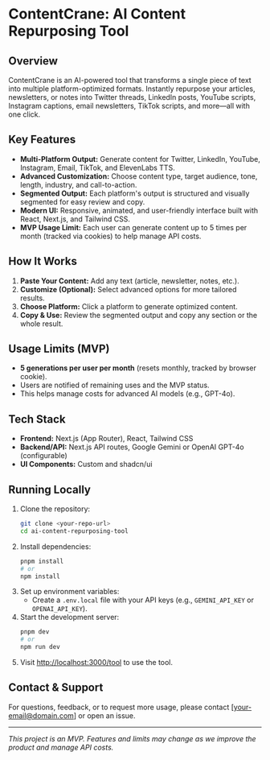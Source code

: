 # ContentCrane: AI Content Repurposing Tool

## Overview
ContentCrane is an AI-powered tool that transforms a single piece of text into multiple platform-optimized formats. Instantly repurpose your articles, newsletters, or notes into Twitter threads, LinkedIn posts, YouTube scripts, Instagram captions, email newsletters, TikTok scripts, and more—all with one click.

## Key Features
- **Multi-Platform Output:** Generate content for Twitter, LinkedIn, YouTube, Instagram, Email, TikTok, and ElevenLabs TTS.
- **Advanced Customization:** Choose content type, target audience, tone, length, industry, and call-to-action.
- **Segmented Output:** Each platform's output is structured and visually segmented for easy review and copy.
- **Modern UI:** Responsive, animated, and user-friendly interface built with React, Next.js, and Tailwind CSS.
- **MVP Usage Limit:** Each user can generate content up to 5 times per month (tracked via cookies) to help manage API costs.

## How It Works
1. **Paste Your Content:** Add any text (article, newsletter, notes, etc.).
2. **Customize (Optional):** Select advanced options for more tailored results.
3. **Choose Platform:** Click a platform to generate optimized content.
4. **Copy & Use:** Review the segmented output and copy any section or the whole result.

## Usage Limits (MVP)
- **5 generations per user per month** (resets monthly, tracked by browser cookie).
- Users are notified of remaining uses and the MVP status.
- This helps manage costs for advanced AI models (e.g., GPT-4o).

## Tech Stack
- **Frontend:** Next.js (App Router), React, Tailwind CSS
- **Backend/API:** Next.js API routes, Google Gemini or OpenAI GPT-4o (configurable)
- **UI Components:** Custom and shadcn/ui

## Running Locally
1. Clone the repository:
   ```bash
   git clone <your-repo-url>
   cd ai-content-repurposing-tool
   ```
2. Install dependencies:
   ```bash
   pnpm install
   # or
   npm install
   ```
3. Set up environment variables:
   - Create a `.env.local` file with your API keys (e.g., `GEMINI_API_KEY` or `OPENAI_API_KEY`).
4. Start the development server:
   ```bash
   pnpm dev
   # or
   npm run dev
   ```
5. Visit [http://localhost:3000/tool](http://localhost:3000/tool) to use the tool.

## Contact & Support
For questions, feedback, or to request more usage, please contact [your-email@domain.com] or open an issue.

---
*This project is an MVP. Features and limits may change as we improve the product and manage API costs.* 